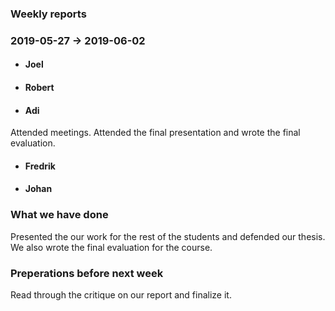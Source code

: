 ### Weekly reports
### 2019-05-27 -> 2019-06-02

* #### Joel

* #### Robert

* #### Adi
Attended meetings. Attended the final presentation and wrote the final evaluation.

* #### Fredrik

* #### Johan

### What we have done
Presented the our work for the rest of the students and defended our thesis. We also wrote the final evaluation for the course.

### Preperations before next week
Read through the critique on our report and finalize it.
